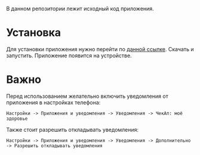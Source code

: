 В данном репозитории лежит исходный код приложения.

# Установка

Для установки приложения нужно перейти по [данной ссылке](https://www.google.com). Скачать и запустить. Приложение появится на устройстве.

# Важно

Перед использованием желательно включить уведомления от приложения в настройках телефона:

```
Настройки -> Приложения и уведомления -> Уведомления -> ЧекАп: моё здоровье
```

Также стоит разрешить откладывать уведомления:

```
Настройки -> Приложения и уведомления -> Уведомления -> Дополнительно -> Разрешить откладывать уведомления
```